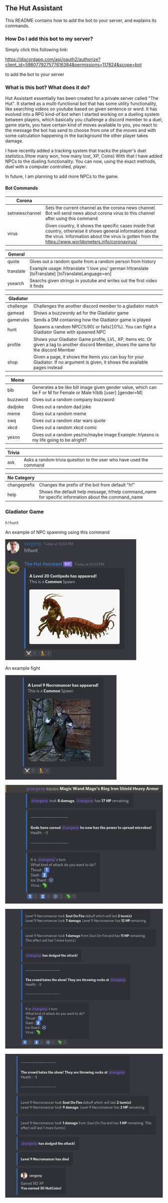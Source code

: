 ## The Hut Assistant

This README contains how to add the bot to your server, and explains its commands.

### How Do I add this bot to my server?

Simply click this following link:

https://discordapp.com/api/oauth2/authorize?client_id=598077927577616384&permissions=117824&scope=bot

to add the bot to your server

### What is this bot? What does it do?

Hut Assistant essentially has been created for a private server called "The Hut". It started as a multi-functional bot
that has some utility functionality, like searching videos on youtube based on given sentence or word. 
It has evolved into a RPG kind-of bot when I started working on a dueling system between players, which basically you challenge a discord member
to a duel, game starts, you have certain kind of moves available to you, you react to the message the bot has send to choose
from one of the moves and with some calculation happening in the background the other player takes damage.

I have recently added a tracking system that tracks the player's duel statistics.(How many won, how many lost, XP, Coins)
With that I have added NPCs to the dueling functionality. You can now, using the exact methods, duel with a computer controlled, player.

In future, I am planning to add more NPCs to the game.

#### Bot Commands

| Corona           |                                                                                                                                                                                                                   |
|------------------|-------------------------------------------------------------------------------------------------------------------------------------------------------------------------------------------------------------------|
| setnewschannel   | Sets the current channel as the corona news channel. Bot will send news about corona virus to this channel after using this command                                                                               |
| virus            | Given country, it shows the specific cases inside that country, otherwise it shows general information about the virus. Information about the virus is gotten from the https://www.worldometers.info/coronavirus/ |
    
| General   |                                                                                                    |
|-----------|----------------------------------------------------------------------------------------------------|
| quote     | Gives out a random quote from a random person from history                                         |
| translate | Example usage: h!translate 'I love you' german  h!translate [toTranslate] [toTranslateLanguage=en] |
| ysearch   | Searchs given strings in youtube and writes out the first video it finds                           |

| Gladiator |                                                                                                                                        |
|-----------|----------------------------------------------------------------------------------------------------------------------------------------|
| challenge | Challenges the another discord member to a gladiator match                                                                             |
| gamead    | Shows a buzzwordy ad for the Gladiator game                                                                                            |
| gamerules | Sends a DM containing how the Gladiator game is played                                                                                 |
| hunt      | Spawns a random NPC(%90) or fails(10%). You can fight a Gladiator Game with spawned NPC                                                |
| profile   | Shows your Gladiator Game profile, LVL, XP, Items etc. Or given a tag to another discord Member, shows the same for the discord Member |
| shop      | Given a page, it shows the Items you can buy for your Gladiator. If no argument is given, it shows the available pages instead         |

| Meme     |                                                                                                                    |
|----------|--------------------------------------------------------------------------------------------------------------------|
| blb      | Generates a be like bill image given gender value, which can be F or M for Female or Male  h!blb [user] [gender=M] |
| buzzword | Gives out a random company buzzword                                                                                |
| dadjoke  | Gives out a random dad joke                                                                                        |
| meme     | Gives out a random meme                                                                                            |
| swq      | Gives out a random star wars quote                                                                                 |
| xkcd     | Gives out a random xkcd comic                                                                                      |
| yesno    | Gives out a random yes/no/maybe image  Example:  h!yesno is my life going to be alright?                           |     

| Trivia |                                                                     |
|--------|---------------------------------------------------------------------|
| ask    | Asks a random trivia question to the user who have used the command |    

| No Category           |                                                                                                                                                                                                                   |
|------------------|-------------------------------------------------------------------------------------------------------------------------------------------------------------------------------------------------------------------|
| changeprefix   | Changes the prefix of the bot from default "h!" |
| help | Shows the default help message, h!help command_name for specific information about the command_name |


### Gladiator Game

`h!hunt`

An example of NPC spawning using this command


![](Images/Hunt.png)


An example fight

![](Images/Hunt1.png)

![](Images/Hunt2.png)

![](Images/Hunt3.png)

![](Images/Hunt4.png)
